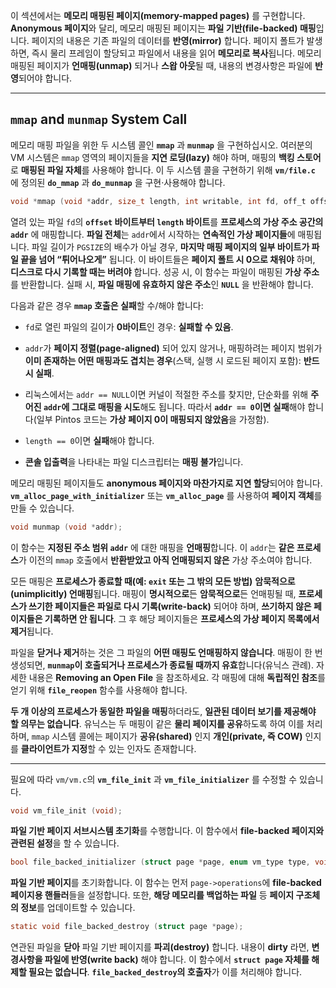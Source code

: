 이 섹션에서는 **메모리 매핑된 페이지(memory-mapped pages)** 를 구현합니다. **Anonymous 페이지**와 달리, 메모리 매핑된 페이지는 **파일 기반(file-backed) 매핑**입니다. 페이지의 내용은 기존 파일의 데이터를 **반영(mirror)** 합니다. 페이지 폴트가 발생하면, 즉시 물리 프레임이 할당되고 파일에서 내용을 읽어 **메모리로 복사**됩니다. 메모리 매핑된 페이지가 **언매핑(unmap)** 되거나 **스왑 아웃**될 때, 내용의 변경사항은 파일에 **반영**되어야 합니다.

---

## `mmap` and `munmap` System Call

메모리 매핑 파일을 위한 두 시스템 콜인 **`mmap`** 과 **`munmap`** 을 구현하십시오. 여러분의 VM 시스템은 `mmap` 영역의 페이지들을 **지연 로딩(lazy)** 해야 하며, 매핑의 **백킹 스토어**로 **매핑된 파일 자체**를 사용해야 합니다. 이 두 시스템 콜을 구현하기 위해 **`vm/file.c`** 에 정의된 **`do_mmap`** 과 **`do_munmap`** 을 구현·사용해야 합니다.

```c
void *mmap (void *addr, size_t length, int writable, int fd, off_t offset);
```

열려 있는 파일 `fd`의 **`offset` 바이트부터 `length` 바이트**를 **프로세스의 가상 주소 공간의 `addr`** 에 매핑합니다. **파일 전체**는 `addr`에서 시작하는 **연속적인 가상 페이지들**에 매핑됩니다. 파일 길이가 `PGSIZE`의 배수가 아닐 경우, **마지막 매핑 페이지의 일부 바이트가 파일 끝을 넘어 “튀어나오게”** 됩니다. 이 바이트들은 **페이지 폴트 시 0으로 채워야** 하며, **디스크로 다시 기록할 때는 버려야** 합니다. 성공 시, 이 함수는 파일이 매핑된 **가상 주소**를 반환합니다. 실패 시, **파일 매핑에 유효하지 않은 주소**인 **`NULL`** 을 반환해야 합니다.

다음과 같은 경우 **`mmap` 호출은 실패**할 수/해야 합니다:

- `fd`로 열린 파일의 길이가 **0바이트**인 경우: **실패할 수 있음**.
    
- `addr`가 **페이지 정렬(page-aligned)** 되어 있지 않거나, 매핑하려는 페이지 범위가 **이미 존재하는 어떤 매핑과도 겹치는 경우**(스택, 실행 시 로드된 페이지 포함): **반드시 실패**.
    
- 리눅스에서는 `addr == NULL`이면 커널이 적절한 주소를 찾지만, 단순화를 위해 **주어진 `addr`에 그대로 매핑을 시도**해도 됩니다. 따라서 **`addr == 0`이면 실패**해야 합니다(일부 Pintos 코드는 **가상 페이지 0이 매핑되지 않았음**을 가정함).
    
- `length == 0`이면 **실패**해야 합니다.
    
- **콘솔 입출력**을 나타내는 파일 디스크립터는 **매핑 불가**입니다.
    

메모리 매핑된 페이지들도 **anonymous 페이지와 마찬가지로 지연 할당**되어야 합니다. **`vm_alloc_page_with_initializer`** 또는 **`vm_alloc_page`** 를 사용하여 **페이지 객체**를 만들 수 있습니다.

```c
void munmap (void *addr);
```

이 함수는 **지정된 주소 범위 `addr`** 에 대한 매핑을 **언매핑**합니다. 이 `addr`는 **같은 프로세스**가 이전의 `mmap` 호출에서 **반환받았고 아직 언매핑되지 않은** 가상 주소여야 합니다.

모든 매핑은 **프로세스가 종료할 때(예: `exit` 또는 그 밖의 모든 방법)** **암묵적으로(unimplicitly) 언매핑**됩니다. 매핑이 **명시적으로**든 **암묵적으로**든 언매핑될 때, **프로세스가 쓰기한 페이지들은 파일로 다시 기록(write-back)** 되어야 하며, **쓰기하지 않은 페이지들은 기록하면 안 됩니다**. 그 후 해당 페이지들은 **프로세스의 가상 페이지 목록에서 제거**됩니다.

파일을 **닫거나 제거**하는 것은 그 파일의 **어떤 매핑도 언매핑하지 않습니다**. 매핑이 한 번 생성되면, **`munmap`이 호출되거나 프로세스가 종료될 때까지 유효**합니다(유닉스 관례). 자세한 내용은 **Removing an Open File** 을 참조하세요. 각 매핑에 대해 **독립적인 참조**를 얻기 위해 **`file_reopen`** 함수를 사용해야 합니다.

**두 개 이상의 프로세스가 동일한 파일을 매핑**하더라도, **일관된 데이터 보기를 제공해야 할 의무는 없습니다**. 유닉스는 두 매핑이 같은 **물리 페이지를 공유**하도록 하여 이를 처리하며, `mmap` 시스템 콜에는 페이지가 **공유(shared)** 인지 **개인(private, 즉 COW)** 인지를 **클라이언트가 지정**할 수 있는 인자도 존재합니다.

---

필요에 따라 `vm/vm.c`의 **`vm_file_init`** 과 **`vm_file_initializer`** 를 수정할 수 있습니다.

```c
void vm_file_init (void);
```

**파일 기반 페이지 서브시스템 초기화**를 수행합니다. 이 함수에서 **file-backed 페이지와 관련된 설정**을 할 수 있습니다.

```c
bool file_backed_initializer (struct page *page, enum vm_type type, void *kva);
```

**파일 기반 페이지**를 초기화합니다. 이 함수는 먼저 `page->operations`에 **file-backed 페이지용 핸들러**들을 설정합니다. 또한, **해당 메모리를 백업하는 파일** 등 **페이지 구조체의 정보**를 업데이트할 수 있습니다.

```c
static void file_backed_destroy (struct page *page);
```

연관된 파일을 **닫아** 파일 기반 페이지를 **파괴(destroy)** 합니다. 내용이 **dirty** 라면, **변경사항을 파일에 반영(write back)** 해야 합니다. 이 함수에서 **`struct page` 자체를 해제할 필요는 없습니다**. **`file_backed_destroy`의 호출자**가 이를 처리해야 합니다.